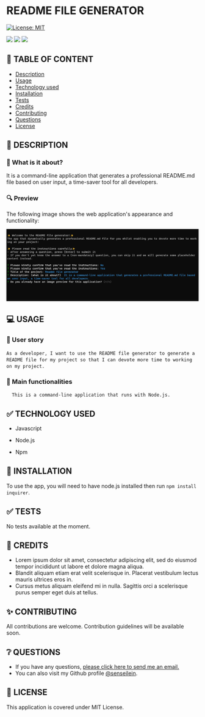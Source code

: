 
# README FILE GENERATOR
[![License: MIT](https://img.shields.io/badge/License-MIT-yellow.svg)](https://opensource.org/licenses/MIT)

  ![](https://img.shields.io/badge/Javascript-black?style=flat&logo=javascript&logoWidth=23)
  ![](https://img.shields.io/badge/Node.js-black?style=flat&logo=nodedotjs&logoWidth=23)
  ![](https://img.shields.io/badge/Npm-black?style=flat&logo=npm&logoWidth=23)

  ## 🚩 TABLE OF CONTENT
- [Description](#-description)
- [Usage](#-usage)
- [Technology used](#-technology-used)
- [Installation](#-installation)
- [Tests](#-tests)
- [Credits](#-credits)
- [Contributing](#-contributing)
- [Questions](#-questions)
- [License](#-license)

## 📖 DESCRIPTION  

### 🎯 What is it about?  

It is a command-line application that generates a professional README.md file based on user input, a time-saver tool for all developers.  

### 🔍 Preview  
The following image shows the web application's appearance and functionality:  

![Project image](./assets/readme-file-generator-preview.png)

## 💻 USAGE

### 💬 User story
````As a developer, I want to use the README file generator to generate a README file for my project so that I can devote more time to working on my project.````

### 💬 Main functionalities
      This is a command-line application that runs with Node.js.
      

## ✅ TECHNOLOGY USED
- Javascript


- Node.js


- Npm



  
## 🚀 INSTALLATION
To use the app, you will need to have node.js installed then run `npm install inquirer`.

## ✅ TESTS
No tests available at the moment.
  

## 💬 CREDITS

  - Lorem ipsum dolor sit amet, consectetur adipiscing elit, sed do eiusmod tempor incididunt ut labore et dolore magna aliqua. 
  - Blandit aliquam etiam erat velit scelerisque in. Placerat vestibulum lectus mauris ultrices eros in. 
  - Cursus metus aliquam eleifend mi in nulla. Sagittis orci a scelerisque purus semper eget duis at tellus.
  
## ✨ CONTRIBUTING
  All contributions are welcome. Contribution guidelines will be available soon.
  
## ❔ QUESTIONS
  - If you have any questions, [please click here to send me an email.](mailto:senseilein@senseilein.com) 
  - You can also visit my Github profile [@senseilein](https://github.com/senseilein).
  
## 📃 LICENSE  
This application is covered under MIT License.
